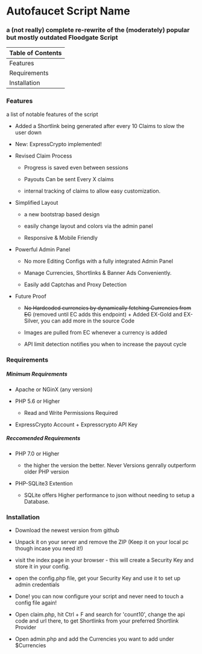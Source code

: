 # Autofaucet Script Name

### a (not really) complete re-rewrite of the (moderately) popular but mostly outdated Floodgate Script


| Table of Contents |
| ----------------- |
| Features |
| Requirements |
| Installation |



### Features

a list of notable features of the script

- Added a Shortlink being generated after every 10 Claims to slow the user down
- New: ExpressCrypto implemented!
- Revised Claim Process

  - Progress is saved even between sessions

  - Payouts Can be sent Every X claims

  - internal tracking of claims to allow easy customization.

- Simplified Layout

  - a new bootstrap based design

  - easily change layout and colors via the admin panel

  - Responsive & Mobile Friendly

- Powerful Admin Panel

  - No more Editing Configs with a fully integrated Admin Panel

  - Manage Currencies, Shortlinks & Banner Ads Conveniently.

  - Easily add Captchas and Proxy Detection

- Future Proof

  - ~~No Hardcoded currencies by dynamically fetching Currencies from EC~~ (removed until EC adds this endpoint) + Added EX-Gold and EX-Silver, you can add more in the source Code

  - Images are pulled from EC whenever a currency is added

  - API limit detection notifies you when to increase the payout cycle


### Requirements

##### Minimum Requirements

- Apache or NGinX (any version)

- PHP 5.6 or Higher

  - Read and Write Permissions Required

- ExpressCrypto Account + Expresscrypto API Key


##### Reccomended Requirements

- PHP 7.0 or Higher

  - the higher the version the better. Never Versions genrally outperform older PHP version

- PHP-SQLite3 Extention

  - SQLite offers Higher performance to json without needing to setup a Database.



### Installation

- Download the newest version from github

- Unpack it on your server and remove the ZIP (Keep it on your local pc though incase you need it!)

- visit the index page in your browser - this will create a Security Key and store it in your config.

- open the config.php file, get your Security Key and use it to set up admin credentials

- Done! you can now configure your script and never need to touch a config file again!

- Open claim.php, hit Ctrl + F and search for 'count10', change the api code and url there, to get Shortlinks from your preferred Shortlink Provider

- Open admin.php and add the Currencies you want to add under $Currencies

